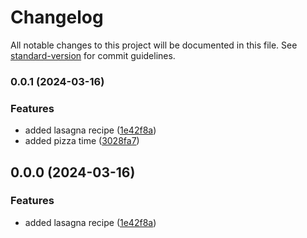 # Changelog

All notable changes to this project will be documented in this file. See [standard-version](https://github.com/conventional-changelog/standard-version) for commit guidelines.

### 0.0.1 (2024-03-16)


### Features

* added lasagna recipe ([1e42f8a](https://github.com/Wisdawms/odin-recipes/commit/1e42f8a0b9866468d6ee9f44c25a786acbd307c4))
* added pizza time ([3028fa7](https://github.com/Wisdawms/odin-recipes/commit/3028fa7bff6a9551c2995cb7df3014b5dc438dc6))

## 0.0.0 (2024-03-16)


### Features

* added lasagna recipe ([1e42f8a](https://github.com/Wisdawms/odin-recipes/commit/1e42f8a0b9866468d6ee9f44c25a786acbd307c4))